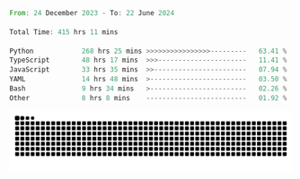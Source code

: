 <!--START_SECTION:waka-->

```rust
From: 24 December 2023 - To: 22 June 2024

Total Time: 415 hrs 11 mins

Python            268 hrs 25 mins >>>>>>>>>>>>>>>>---------   63.41 %
TypeScript        48 hrs 17 mins  >>>----------------------   11.41 %
JavaScript        33 hrs 35 mins  >>-----------------------   07.94 %
YAML              14 hrs 48 mins  >------------------------   03.50 %
Bash              9 hrs 34 mins   >------------------------   02.26 %
Other             8 hrs 8 mins    -------------------------   01.92 %
```

<!--END_SECTION:waka-->


<picture>
  <source media="(prefers-color-scheme: dark)" srcset="https://raw.githubusercontent.com/jeerawut97/jeerawut97/output/github-contribution-grid-snake.svg">
  <img alt="github contribution grid snake animation" src="https://raw.githubusercontent.com/jeerawut97/jeerawut97/output/github-contribution-grid-snake.svg">
</picture>
